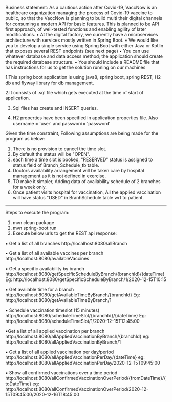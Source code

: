 Business statement: As a cautious action after Covid-19, VaccNow is an healthcare organization managing the process of Covid-19 vaccine to public,
so that the VaccNow is planning to build multi their digital channels for consuming a modern API for basic features. This is
planned to be API first approach, of well-tested functions and enabling agility of later modifications.
▪ At the digital factory, we currently have a microservices architecture with services mostly written in Spring Boot.
▪ We would like you to develop a single service using Spring Boot with either Java or Kotlin that exposes several REST
endpoints (see next page)
▪ You can use whatever database and data access method; the application should create the required database structure.
▪ You should include a README file that has instructions for us to get the solution running on our machines

1.This spring boot application is using java8, spring boot, spring REST, H2 db and flyway library for db management.

2.It consists of .sql file which gets executed at the time of start of application.

3. Sql files has create and INSERT queries.

4. H2 properties have been specified in application properties file. 
Also username = 'user' and 
password= 'password'

Given the time constraint, Following assumptions are being made for the program as below:
1. There is no provision to cancel the time slot.
2. By default the status will be "OPEN".
3. each time a time slot is booked, "RESERVED" status is assigned to status field of Branch_Schedule_tb table.
4. Doctors availability arrangement will be taken care by hospital management as it is not defined in exercise.
5. TO make it simpler, Adding data of availability schedule of 2 branches for a week only.
6. Once patient visits hospital for vaccination, All the applied vaccination will have status "USED" in BranhSchedule table wrt to patient.


------------------------

Steps to execute the program:
1. mvn clean package
2. mvn spring-boot:run
3. Execute below urls to get the REST api response:

▪ Get a list of all branches
http://localhost:8080/allBranch

▪ Get a list of all available vaccines per branch
http://localhost:8080/availableVaccines

▪ Get a specific availability by branch
http://localhost:8080/getSpecificScheduleByBranch/{branchId}/{dateTime}
Eg:
http://localhost:8080/getSpecificScheduleByBranch/1/2020-12-15T10:15

▪ Get available time for a branch
http://localhost:8080/getAvailableTimeByBranch/{branchId}
Eg:
http://localhost:8080/getAvailableTimeByBranch/1


▪ Schedule vaccination timeslot (15 minutes)
http://localhost:8080/scheduleTimeSlot/{branchId}/{dateTime}
Eg:
http://localhost:8080/scheduleTimeSlot/1/2020-12-15T12:45:00


▪Get a list of all applied vaccination per branch
http://localhost:8080/allAppliedVaccinationByBranch/{branchId}
eg:
http://localhost:8080/allAppliedVaccinationByBranch/1

▪ Get a list of all applied vaccination per day/period
http://localhost:8080/allAppliedVaccinationPerDay/{dateTime}
eg:
http://localhost:8080/allAppliedVaccinationPerDay/2020-12-15T09:45:00

▪ Show all confirmed vaccinations over a time period
http://localhost:8080/allConfirmedVaccinationOverPeriod/{fromDateTime}/{toDateTime}
eg:
http://localhost:8080/allConfirmedVaccinationOverPeriod/2020-12-15T09:45:00/2020-12-16T18:45:00
